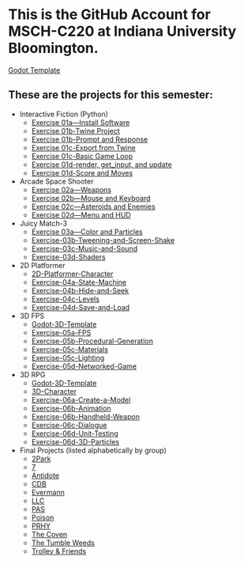 # This is the GitHub Account for MSCH-C220 at Indiana University Bloomington.

[Godot Template](https://github.com/BL-MSCH-C220-F21/Godot-Template)

## These are the projects for this semester:
 - Interactive Fiction (Python)
   - [Exercise 01a—Install Software](https://github.com/BL-MSCH-C220-F21/Exercise-01a-Install-Software)
   - [Exercise 01b-Twine Project](https://github.com/BL-MSCH-C220-F21/Exercise-01b-Twine-Project)
   - [Exercise 01b-Prompt and Response](https://github.com/BL-MSCH-C220-F21/Exercise-01b-Prompt-and-Response)
   - [Exercise 01c-Export from Twine](https://github.com/BL-MSCH-C220-F21/Exercise-01c-Export-from-Twine)
   - [Exercise 01c-Basic Game Loop](https://github.com/BL-MSCH-C220-F21/Exercise-01c-Basic-Game-Loop)
   - [Exercise 01d-render, get_input, and update](https://github.com/BL-MSCH-C220-F21/Exercise-01d-render-get_input-update)
   - [Exercise 01d-Score and Moves](https://github.com/BL-MSCH-C220-F21/Exercise-01d-Score-and-Moves)
 - Arcade Space Shooter
   - [Exercise 02a—Weapons](https://github.com/BL-MSCH-C220-F21/Exercise-02a-Weapons)
   - [Exercise 02b—Mouse and Keyboard](https://github.com/BL-MSCH-C220-F21/Exercise-02b-Mouse-and-Keyboard)
   - [Exercise 02c—Asteroids and Enemies](https://github.com/BL-MSCH-C220-F21/Exercise-02c-Asteroids-and-Enemies)
   - [Exercise 02d—Menu and HUD](https://github.com/BL-MSCH-C220-F21/Exercise-02d-Menu-and-HUD)
 - Juicy Match-3
   - [Exercise 03a—Color and Particles](https://github.com/BL-MSCH-C220-F21/Exercise-03a-Color-and-Particles)
   - [Exercise-03b-Tweening-and-Screen-Shake](https://github.com/BL-MSCH-C220-F21/Exercise-03b-Tweening-and-Screen-Shake)
   - [Exercise-03c-Music-and-Sound](https://github.com/BL-MSCH-C220-F21/Exercise-03c-Music-and-Sound)
   - [Exercise-03d-Shaders](https://github.com/BL-MSCH-C220-F21/Exercise-03d-Shaders)
 - 2D Platformer
   - [2D-Platformer-Character](https://github.com/BL-MSCH-C220-F21/2D-Platformer-Character)
   - [Exercise-04a-State-Machine](https://github.com/BL-MSCH-C220-F21/Exercise-04a-State-Machine)
   - [Exercise-04b-Hide-and-Seek](https://github.com/BL-MSCH-C220-F21/Exercise-04b-Hide-and-Seek)
   - [Exercise-04c-Levels](https://github.com/BL-MSCH-C220-F21/Exercise-04c-Levels)
   - [Exercise-04d-Save-and-Load](https://github.com/BL-MSCH-C220-F21/Exercise-04d-Save-and-Load)
 - 3D FPS
   - [Godot-3D-Template](https://github.com/BL-MSCH-C220-F21/Godot-3D-Template)
   - [Exercise-05a-FPS](https://github.com/BL-MSCH-C220-F21/Exercise-05a-FPS)
   - [Exercise-05b-Procedural-Generation](https://github.com/BL-MSCH-C220-F21/Exercise-05b-Procedural-Generation)
   - [Exercise-05c-Materials](https://github.com/BL-MSCH-C220-F21/Exercise-05c-Materials)
   - [Exercise-05c-Lighting](https://github.com/BL-MSCH-C220-F21/Exercise-05c-Lighting)
   - [Exercise-05d-Networked-Game](https://github.com/BL-MSCH-C220-F21/Exercise-05d-Networked-Game)
 - 3D RPG
   - [Godot-3D-Template](https://github.com/BL-MSCH-C220-F21/Godot-3D-Template)
   - [3D-Character](https://github.com/BL-MSCH-C220-F21/3D-Character)
   - [Exercise-06a-Create-a-Model](https://github.com/BL-MSCH-C220-F21/Exercise-06a-Create-a-Model)
   - [Exercise-06b-Animation](https://github.com/BL-MSCH-C220-F21/Exercise-06b-Animation)
   - [Exercise-06b-Handheld-Weapon](https://github.com/BL-MSCH-C220-F21/Exercise-06b-Handheld-Weapon)
   - [Exercise-06c-Dialogue](https://github.com/BL-MSCH-C220-F21/Exercise-06c-Dialogue)
   - [Exercise-06d-Unit-Testing](https://github.com/BL-MSCH-C220-F21/Exercise-06d-Unit-Testing)
   - [Exercise-06d-3D-Particles](https://github.com/BL-MSCH-C220-F21/Exercise-06d-3D-Particles)
 - Final Projects (listed alphabetically by group)
   - [2Park](https://github.com/BL-MSCH-C220-F21/Final-Project-2Park)
   - [7](https://github.com/BL-MSCH-C220-F21/Final-Project-7)
   - [Antidote](https://github.com/BL-MSCH-C220-F21/Final-Project-Antidote)
   - [CDB](https://github.com/BL-MSCH-C220-F21/Final-Project-CDB)
   - [Evermann](https://github.com/BL-MSCH-C220-F21/Final-Project-Evermann)
   - [LLC](https://github.com/BL-MSCH-C220-F21/Final-Project-LLC)
   - [PAS](https://github.com/BL-MSCH-C220-F21/Final-Project-PAS)
   - [Poison](https://github.com/BL-MSCH-C220-F21/Final-Project-Poison)
   - [PRHY](https://github.com/BL-MSCH-C220-F21/Final-Project-PRHY)
   - [The Coven](https://github.com/BL-MSCH-C220-F21/Final-Project-The-Coven)
   - [The Tumble Weeds](https://github.com/BL-MSCH-C220-F21/Final-Project-The-Tumble-Weeds)
   - [Trolley & Friends](https://github.com/BL-MSCH-C220-F21/Final-Project-Trolley-and-Friends)
